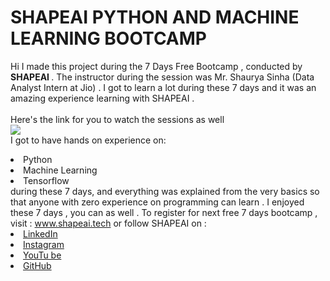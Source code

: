 # SHAPEAI PYTHON AND MACHINE LEARNING BOOTCAMP
Hi I made this project during the 7 Days Free Bootcamp , conducted by <b> SHAPEAI
</b>.
The instructor during the session was Mr. Shaurya Sinha (Data Analyst Intern at Jio) . I got to
learn a lot during these 7 days and it was an amazing experience learning with SHAPEAI .
<br><br>Here's the link for you to watch the sessions as well<br>
<a href="https://www.youtube.com/playlist?list=PL7z18TDRnbulINEA-59W7wwigCWEBLE0D6h"> <img src="https://github.com/ShapeAI/PYTHON-AND-DATA-ANALYTICS/blob/main/YOUTUBE%20THUMBNAIL-5.png"></a>
<br>I got to have hands on experience on:
<li> Python
<li> Machine Learning
<li> Tensorflow
<br>during these 7 days, and everything was explained from the very basics so that
anyone with zero experience on programming can learn .
I enjoyed these 7 days , you can as well . To register for next free 7 days bootcamp , visit :
<a href="https://www.shapeai.tech">www.shapeai.tech</a>
or follow SHAPEAI on :
<li><a href =
"https://in.linkedin.com/company/shapeai">LinkedIn</a>
<li><a href =
"https://www.instagram.com/shape.ai/?hl=en">Instagram </a>
<li><a
href=
"https://www.youtube.com/channel/UCTUVDLTW9meuDXWcbmISPA">YouTu
be</a>
<li><a href =
" https://github.com/shapeai">GitHub</a>
